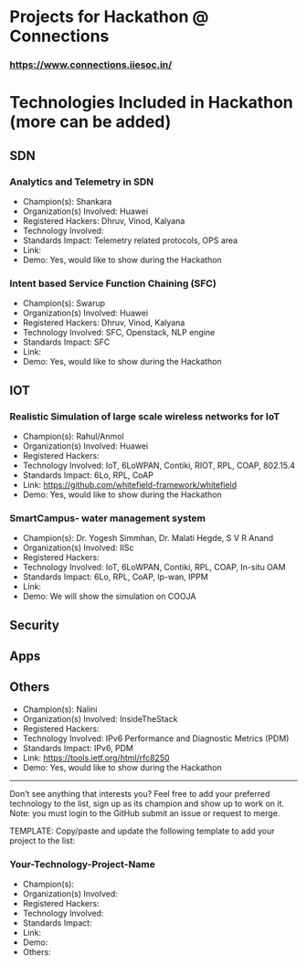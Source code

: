 # Projects for Hackathon @ Connections
### https://www.connections.iiesoc.in/

# Technologies Included in Hackathon (more can be added)

## SDN
### Analytics and Telemetry in SDN
- Champion(s): Shankara 
- Organization(s) Involved: Huawei
- Registered Hackers: Dhruv, Vinod, Kalyana
- Technology Involved: 
- Standards Impact: Telemetry related protocols, OPS area
- Link: 
- Demo: Yes, would like to show during the Hackathon

### Intent based Service Function Chaining (SFC) 
- Champion(s): Swarup 
- Organization(s) Involved: Huawei
- Registered Hackers: Dhruv, Vinod, Kalyana
- Technology Involved: SFC, Openstack, NLP engine
- Standards Impact: SFC 
- Link: 
- Demo: Yes, would like to show during the Hackathon

## IOT
### Realistic Simulation of large scale wireless networks for IoT
- Champion(s): Rahul/Anmol
- Organization(s) Involved: Huawei
- Registered Hackers: 
- Technology Involved: IoT, 6LoWPAN, Contiki, RIOT, RPL, COAP, 802.15.4
- Standards Impact: 6Lo, RPL, CoAP
- Link: https://github.com/whitefield-framework/whitefield
- Demo: Yes, would like to show during the Hackathon

### SmartCampus- water management system
- Champion(s): Dr. Yogesh Simmhan, Dr. Malati Hegde, S V R Anand
- Organization(s) Involved: IISc
- Registered Hackers: 
- Technology Involved: IoT, 6LoWPAN, Contiki, RPL, COAP, In-situ OAM
- Standards Impact: 6Lo, RPL, CoAP, lp-wan, IPPM
- Link:
- Demo: We will show the simulation on COOJA

## Security

## Apps

## Others
- Champion(s): Nalini
- Organization(s) Involved: InsideTheStack
- Registered Hackers: 
- Technology Involved: IPv6 Performance and Diagnostic Metrics (PDM)
- Standards Impact: IPv6, PDM
- Link: https://tools.ietf.org/html/rfc8250
- Demo: Yes, would like to show during the Hackathon


---
Don’t see anything that interests you? Feel free to add your preferred technology to the list, sign up as its champion and show up to work on it. 
Note: you must login to the GitHub submit an issue or request to merge. 

TEMPLATE: Copy/paste and update the following template to add your project to the list:

### Your-Technology-Project-Name
- Champion(s): 
- Organization(s) Involved: 
- Registered Hackers: 
- Technology Involved: 
- Standards Impact:
- Link: 
- Demo: 
- Others:

